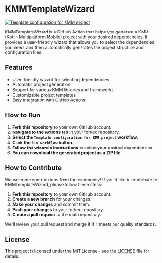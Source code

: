 # KMMTemplateWizard

[![Template configuration for KMM project](https://github.com/daresaydigital/KMM-Template-Wizard/actions/workflows/template_configuration.yml/badge.svg)](https://github.com/daresaydigital/KMM-Template-Wizard/actions/workflows/template_configuration.yml)

KMMTemplateWizard is a GitHub Action that helps you generate a KMM (Kotlin Multiplatform Mobile) project with your desired dependencies. It provides a user-friendly wizard that allows you to select the dependencies you need, and then automatically generates the project structure and configuration files.

## Features

* User-friendly wizard for selecting dependencies
* Automatic project generation
* Support for various KMM libraries and frameworks
* Customizable project templates
* Easy integration with GitHub Actions

## How to Run

1. **Fork this repository** to your own GitHub account.
2. **Navigate to the Actions tab** in your forked repository.
3. **Select the `Template configuration for KMM project` workflow.**
4. **Click the `Run workflow` button.**
5. **Follow the wizard's instructions** to select your desired dependencies.
6. **You can download the generated project as a ZIP file.**

## How to Contribute

We welcome contributions from the community! If you'd like to contribute to KMMTemplateWizard, please follow these steps:

1. **Fork this repository** to your own GitHub account.
2. **Create a new branch** for your changes.
3. **Make your changes** and commit them.
4. **Push your changes** to your forked repository.
5. **Create a pull request** to the main repository.

We'll review your pull request and merge it if it meets our quality standards.

## License

This project is licensed under the MIT License - see the [LICENSE](LICENSE) file for details.
